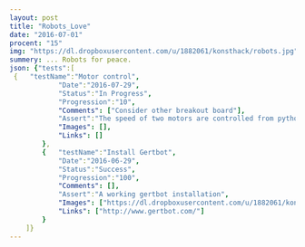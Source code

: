 ```yaml
---
layout: post
title: "Robots_Love"
date: "2016-07-01"
procent: "15"
img: "https://dl.dropboxusercontent.com/u/1882061/konsthack/robots.jpg"
summery: ... Robots for peace. 
json: {"tests":[
 {   "testName":"Motor control", 
            "Date":"2016-07-29",
            "Status":"In Progress",
            "Progression":"10",
            "Comments": ["Consider other breakout board"],
            "Assert":"The speed of two motors are controlled from python",
            "Images": [],  
            "Links": []
        },
        {   "testName":"Install Gertbot", 
            "Date":"2016-06-29",
            "Status":"Success",
            "Progression":"100",
            "Comments": [],
            "Assert":"A working gertbot installation",
            "Images": ["https://dl.dropboxusercontent.com/u/1882061/konsthack/gertbot.jpg"],  
            "Links": ["http://www.gertbot.com/"]
        }
    ]}
---
```

<div class="test-target"></div>

